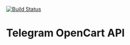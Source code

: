 [![Build Status](https://travis-ci.org/Indeoo/telegram-opencart-api.svg?branch=trunk)](https://travis-ci.org/Indeoo/telegram-opencart-api)
# Telegram OpenCart API
